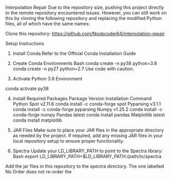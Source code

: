 Interpolation Repair
Due to the repository size, pushing this project directly to the remote repository encountered issues. However, you can still work on this by cloning the following repository and replacing the modified Python files, all of which have the same names:

Clone this repository:
https://github.com/Noobcoder64/interpolation-repair

Setup Instructions
1. Install Conda
Refer to the Official Conda Installation Guide
2. Create Conda Environments
Bash
conda create -n py38 python=3.8
conda create -n py27 python=2.7
Use code with caution.

3. Activate Python 3.8 Environment

conda activate py38

4. Install Required Packages
Package	Version	Installation Command
Python Spot	v2.11.6	conda install -c conda-forge spot
Pyparsing	v3.1.1	conda install -c conda-forge pyparsing
Numpy	v1.25.2	conda install -c conda-forge numpy
Pandas	latest	conda install pandas
Matplotlib	latest	conda install matplotlib

5. JAR Files
Make sure to place your JAR files in the appropriate directory as needed by the project.
If required, add any missing JAR files in your local repository setup to ensure proper functionality.
6. Spectra
Update your LD_LIBRARY_PATH to point to the Spectra library:
Bash
export LD_LIBRARY_PATH=$LD_LIBRARY_PATH:/path/to/spectra

Add the jar files in this repository to the spectra directory. The one labelled No Order does not re-order the 
